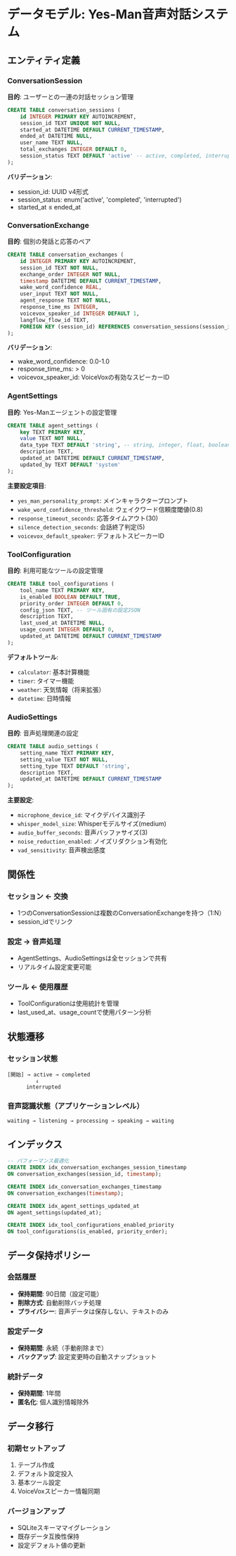 # データモデル: Yes-Man音声対話システム

## エンティティ定義

### ConversationSession
**目的**: ユーザーとの一連の対話セッション管理

```sql
CREATE TABLE conversation_sessions (
    id INTEGER PRIMARY KEY AUTOINCREMENT,
    session_id TEXT UNIQUE NOT NULL,
    started_at DATETIME DEFAULT CURRENT_TIMESTAMP,
    ended_at DATETIME NULL,
    user_name TEXT NULL,
    total_exchanges INTEGER DEFAULT 0,
    session_status TEXT DEFAULT 'active' -- active, completed, interrupted
);
```

**バリデーション**:
- session_id: UUID v4形式
- session_status: enum('active', 'completed', 'interrupted')
- started_at ≤ ended_at

### ConversationExchange  
**目的**: 個別の発話と応答のペア

```sql
CREATE TABLE conversation_exchanges (
    id INTEGER PRIMARY KEY AUTOINCREMENT,
    session_id TEXT NOT NULL,
    exchange_order INTEGER NOT NULL,
    timestamp DATETIME DEFAULT CURRENT_TIMESTAMP,
    wake_word_confidence REAL,
    user_input TEXT NOT NULL,
    agent_response TEXT NOT NULL,
    response_time_ms INTEGER,
    voicevox_speaker_id INTEGER DEFAULT 1,
    langflow_flow_id TEXT,
    FOREIGN KEY (session_id) REFERENCES conversation_sessions(session_id)
);
```

**バリデーション**:
- wake_word_confidence: 0.0-1.0
- response_time_ms: > 0
- voicevox_speaker_id: VoiceVoxの有効なスピーカーID

### AgentSettings
**目的**: Yes-Manエージェントの設定管理

```sql
CREATE TABLE agent_settings (
    key TEXT PRIMARY KEY,
    value TEXT NOT NULL,
    data_type TEXT DEFAULT 'string', -- string, integer, float, boolean, json
    description TEXT,
    updated_at DATETIME DEFAULT CURRENT_TIMESTAMP,
    updated_by TEXT DEFAULT 'system'
);
```

**主要設定項目**:
- `yes_man_personality_prompt`: メインキャラクタープロンプト
- `wake_word_confidence_threshold`: ウェイクワード信頼度閾値(0.8)
- `response_timeout_seconds`: 応答タイムアウト(30)
- `silence_detection_seconds`: 会話終了判定(5)
- `voicevox_default_speaker`: デフォルトスピーカーID

### ToolConfiguration
**目的**: 利用可能なツールの設定管理

```sql
CREATE TABLE tool_configurations (
    tool_name TEXT PRIMARY KEY,
    is_enabled BOOLEAN DEFAULT TRUE,
    priority_order INTEGER DEFAULT 0,
    config_json TEXT, -- ツール固有の設定JSON
    description TEXT,
    last_used_at DATETIME NULL,
    usage_count INTEGER DEFAULT 0,
    updated_at DATETIME DEFAULT CURRENT_TIMESTAMP
);
```

**デフォルトツール**:
- `calculator`: 基本計算機能
- `timer`: タイマー機能
- `weather`: 天気情報（将来拡張）
- `datetime`: 日時情報

### AudioSettings
**目的**: 音声処理関連の設定

```sql
CREATE TABLE audio_settings (
    setting_name TEXT PRIMARY KEY,
    setting_value TEXT NOT NULL,
    setting_type TEXT DEFAULT 'string',
    description TEXT,
    updated_at DATETIME DEFAULT CURRENT_TIMESTAMP
);
```

**主要設定**:
- `microphone_device_id`: マイクデバイス識別子
- `whisper_model_size`: Whisperモデルサイズ(medium)
- `audio_buffer_seconds`: 音声バッファサイズ(3)
- `noise_reduction_enabled`: ノイズリダクション有効化
- `vad_sensitivity`: 音声検出感度

## 関係性

### セッション ← 交換
- 1つのConversationSessionは複数のConversationExchangeを持つ（1:N）
- session_idでリンク

### 設定 → 音声処理
- AgentSettings、AudioSettingsは全セッションで共有
- リアルタイム設定変更可能

### ツール ← 使用履歴
- ToolConfigurationは使用統計を管理
- last_used_at、usage_countで使用パターン分析

## 状態遷移

### セッション状態
```
[開始] → active → completed
         ↓
      interrupted
```

### 音声認識状態（アプリケーションレベル）
```
waiting → listening → processing → speaking → waiting
```

## インデックス

```sql
-- パフォーマンス最適化
CREATE INDEX idx_conversation_exchanges_session_timestamp 
ON conversation_exchanges(session_id, timestamp);

CREATE INDEX idx_conversation_exchanges_timestamp 
ON conversation_exchanges(timestamp);

CREATE INDEX idx_agent_settings_updated_at 
ON agent_settings(updated_at);

CREATE INDEX idx_tool_configurations_enabled_priority 
ON tool_configurations(is_enabled, priority_order);
```

## データ保持ポリシー

### 会話履歴
- **保持期間**: 90日間（設定可能）
- **削除方式**: 自動削除バッチ処理
- **プライバシー**: 音声データは保存しない、テキストのみ

### 設定データ
- **保持期間**: 永続（手動削除まで）
- **バックアップ**: 設定変更時の自動スナップショット

### 統計データ
- **保持期間**: 1年間
- **匿名化**: 個人識別情報除外

## データ移行

### 初期セットアップ
1. テーブル作成
2. デフォルト設定投入
3. 基本ツール設定
4. VoiceVoxスピーカー情報同期

### バージョンアップ
- SQLiteスキーママイグレーション
- 既存データ互換性保持
- 設定デフォルト値の更新